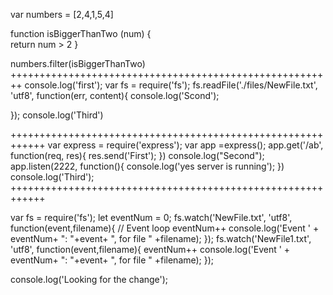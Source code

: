 
var  numbers = [2,4,1,5,4]

function isBiggerThanTwo (num) {  
  return num > 2
}

numbers.filter(isBiggerThanTwo)
++++++++++++++++++++++++++++++++++++++++++++++++++++++++
console.log('first');
var fs = require('fs'); 
fs.readFile('./files/NewFile.txt', 'utf8', function(err, content){
	console.log('Scond');
	
});
console.log('Third')

++++++++++++++++++++++++++++++++++++++++++++++++++++++++++++
var express = require('express');
var app =express();
app.get('/ab', function(req, res){
	res.send('First');
})
console.log("Second");
app.listen(2222, function(){
	console.log('yes server is running');
})
console.log('Third');
++++++++++++++++++++++++++++++++++++++++++++++++++++++++++++

var fs = require('fs');
let eventNum = 0;
fs.watch('NewFile.txt', 'utf8', function(event,filename){ // Event loop 
	eventNum++
	console.log('Event ' + eventNum+ ": "+event+ ", for file " +filename);
});
fs.watch('NewFile1.txt', 'utf8', function(event,filename){
	eventNum++
	console.log('Event ' + eventNum+ ": "+event+ ", for file " +filename);
});

console.log('Looking for the change');

